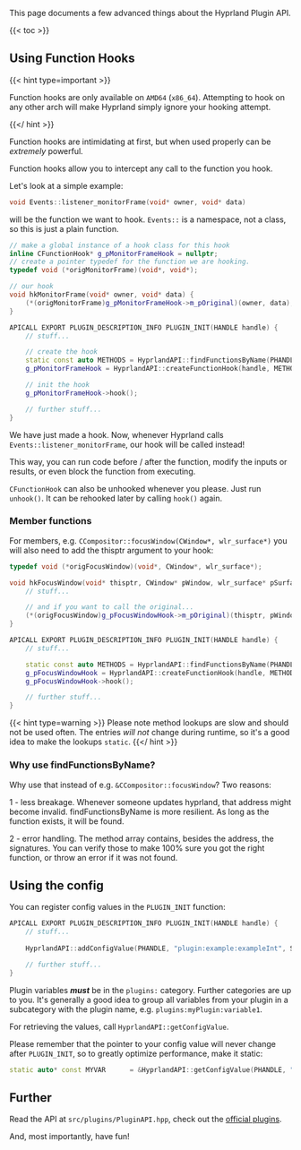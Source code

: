 This page documents a few advanced things about the Hyprland Plugin API.

{{< toc >}}

## Using Function Hooks

{{< hint type=important >}}

Function hooks are only available on `AMD64` (`x86_64`).
Attempting to hook on any other arch will make Hyprland simply ignore your hooking attempt.

{{</ hint >}}

Function hooks are intimidating at first, but when used properly can be _extremely_ powerful.

Function hooks allow you to intercept any call to the function you hook.

Let's look at a simple example:
```cpp
void Events::listener_monitorFrame(void* owner, void* data)
```
will be the function we want to hook. `Events::` is a namespace, not a class, so this
is just a plain function.

```cpp
// make a global instance of a hook class for this hook
inline CFunctionHook* g_pMonitorFrameHook = nullptr;
// create a pointer typedef for the function we are hooking.
typedef void (*origMonitorFrame)(void*, void*);

// our hook
void hkMonitorFrame(void* owner, void* data) {
    (*(origMonitorFrame)g_pMonitorFrameHook->m_pOriginal)(owner, data);
}

APICALL EXPORT PLUGIN_DESCRIPTION_INFO PLUGIN_INIT(HANDLE handle) {
    // stuff...

    // create the hook
    static const auto METHODS = HyprlandAPI::findFunctionsByName(PHANDLE, "listener_monitorFrame");
    g_pMonitorFrameHook = HyprlandAPI::createFunctionHook(handle, METHODS[0].address, (void*)&hkMonitorFrame);

    // init the hook
    g_pMonitorFrameHook->hook();

    // further stuff...
}

```

We have just made a hook. Now, whenever Hyprland calls `Events::listener_monitorFrame`, our hook will be called instead!

This way, you can run code before / after the function, modify the inputs or results, or even block the function from executing.

`CFunctionHook` can also be unhooked whenever you please. Just run `unhook()`. It can be rehooked later by calling `hook()` again.

### Member functions

For members, e.g. `CCompositor::focusWindow(CWindow*, wlr_surface*)` you will also need to add the thisptr argument to your hook:

```cpp
typedef void (*origFocusWindow)(void*, CWindow*, wlr_surface*);

void hkFocusWindow(void* thisptr, CWindow* pWindow, wlr_surface* pSurface) {
    // stuff...

    // and if you want to call the original...
    (*(origFocusWindow)g_pFocusWindowHook->m_pOriginal)(thisptr, pWindow, pSurface);
}

APICALL EXPORT PLUGIN_DESCRIPTION_INFO PLUGIN_INIT(HANDLE handle) {
    // stuff...

    static const auto METHODS = HyprlandAPI::findFunctionsByName(PHANDLE, "focusWindow");
    g_pFocusWindowHook = HyprlandAPI::createFunctionHook(handle, METHODS[0].address, (void*)&hkFocusWindow);
    g_pFocusWindowHook->hook();

    // further stuff...
}
```

{{< hint type=warning >}}
Please note method lookups are slow and should not be used often. The entries _will not_ change during runtime, so it's a good idea
to make the lookups `static`.
{{</ hint >}}

### Why use findFunctionsByName?

Why use that instead of e.g. `&CCompositor::focusWindow`? Two reasons:

1 - less breakage. Whenever someone updates hyprland, that address might become invalid. findFunctionsByName is more resilient. As long as the function exists, it will be found.

2 - error handling. The method array contains, besides the address, the signatures. You can verify those to make 100% sure you got the right function, or throw an error if it was not found.

## Using the config
You can register config values in the `PLUGIN_INIT` function:

```cpp
APICALL EXPORT PLUGIN_DESCRIPTION_INFO PLUGIN_INIT(HANDLE handle) {
    // stuff...
    
    HyprlandAPI::addConfigValue(PHANDLE, "plugin:example:exampleInt", SConfigValue{.intValue = 1});

    // further stuff...
}
```

Plugin variables ***must*** be in the `plugins:` category. Further categories are up to you. It's generally
a good idea to group all variables from your plugin in a subcategory with the plugin name, e.g. `plugins:myPlugin:variable1`.

For retrieving the values, call `HyprlandAPI::getConfigValue`.

Please remember that the pointer to your config value will never change after `PLUGIN_INIT`, so to greatly optimize performance, make it static:
```cpp
static auto* const MYVAR      = &HyprlandAPI::getConfigValue(PHANDLE, "plugin:myPlugin:variable1")->intValue;
```

## Further
Read the API at `src/plugins/PluginAPI.hpp`, check out the [official plugins](https://github.com/hyprwm/hyprland-plugins).

And, most importantly, have fun!
